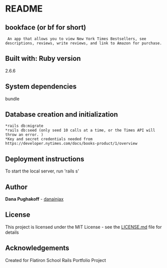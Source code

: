 # README

## bookface (or bf for short)

     An app that allows you to view New York Times Bestsellers, see descriptions, reviews, write reviews, and link to Amazon for purchase.

## Built with: Ruby version
2.6.6

## System dependencies
bundle


## Database creation and initialization
    *rails db:migrate
    *rails db:seed (only seed 10 calls at a time, or the Times API will throw an error. )
    *Key and secret credentials needed from https://developer.nytimes.com/docs/books-product/1/overview


## Deployment instructions
To start the local server, run 'rails s'

## Author
**Dana Pughakoff** - [danainjax](https://github.com/danainjax)

## License
This project is licensed under the MIT License - see the [LICENSE.md](LICENSE.md) file for details

## Acknowledgements
Created for Flatiron School Rails Portfolio Project


